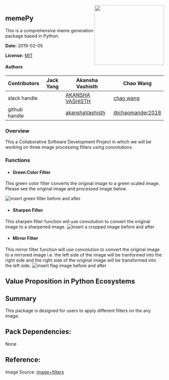 <img src="https://www.google.ca/search?q=image+filters&source=lnms&tbm=isch&sa=X&ved=0ahUKEwiHgK6ul6bgAhXvCjQIHY1cC1QQ_AUIDigB&biw=1067&bih=734#imgrc=mG74jjT8Y4E2nM:" align="right" height="190" width="220"/>

## memePy
This is a comprehensive meme generation package based in Python.

**Date:** 2019-02-05

**License:** [MIT](https://opensource.org/licenses/MIT)

#### Authors

|Contributors |Jack Yang| Akansha Vashisth |Chao Wang|
|---|---|---|----|
|slack handle|[]()|[AKANSHA VASHISTH]()|[chao wang]()|
|github handle|[]()|[akanshaVashisth](https://github.com/akanshaVashisth)|[@chaomander2018](https://github.com/chaomander2018)|

### Overview

This a Collaborative Software Development Project in which we will be working on three image processing filters using convolutions.

### Functions

- #### Green Color Filter
This green color filter converts the original image to a green scaled image. 
Please see the original image and processed image below.

![insert green filter before and after]()

- #### Sharpen Filter
This sharpen filter function will use convolution to convert the original image to a sharpened image.
![insert a cropped image before and after]()


- #### Mirror Filter
This mirror filter function will use convolution to convert the original image to a mirrored image i.e. the left side of the image will be tranformed into the right side and the right side of the original image will be transformed into the left side.
![insert flag image before and after]()


## Value Proposition in Python Ecosystems



## Summary

This package is designed for users to apply different filters on the any image. 

## Pack Dependencies:
None


## Reference:
Image Source: [image+filters](https://www.google.ca/search?q=image+filters&source=lnms&tbm=isch&sa=X&ved=0ahUKEwiHgK6ul6bgAhXvCjQIHY1cC1QQ_AUIDigB&biw=1067&bih=734#imgrc=mG74jjT8Y4E2nM:)